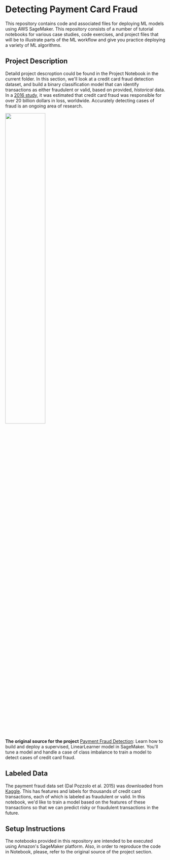 # Detecting Payment Card Fraud

This repository contains code and associated files for deploying ML models using AWS SageMaker. This repository consists of a number of tutorial notebooks for various case studies, code exercises, and project files that will be to illustrate parts of the ML workflow and give you practice deploying a variety of ML algorithms.

## Project Description

Detaild project descroption could be found in the Project Notebook in the current folder.
In this section, we'll look at a credit card fraud detection dataset, and build a binary classification model that can identify transactions as either fraudulent or valid, based on provided, *historical* data. In a [2016 study](https://nilsonreport.com/upload/content_promo/The_Nilson_Report_10-17-2016.pdf), it was estimated that credit card fraud was responsible for over 20 billion dollars in loss, worldwide. Accurately detecting cases of fraud is an ongoing area of research.

<img src=notebook_ims/fraud_detection.png width=50% />


**The original source for the project**
[Payment Fraud Detection](https://github.com/udacity/ML_SageMaker_Studies/tree/master/Payment_Fraud_Detection): Learn how to build and deploy a supervised, LinearLearner model in SageMaker. You'll tune a model and handle a case of class imbalance to train a model to detect cases of credit card fraud.

## Labeled Data

The payment fraud data set (Dal Pozzolo et al. 2015) was downloaded from [Kaggle](https://www.kaggle.com/mlg-ulb/creditcardfraud/data). This has features and labels for thousands of credit card transactions, each of which is labeled as fraudulent or valid. In this notebook, we'd like to train a model based on the features of these transactions so that we can predict risky or fraudulent transactions in the future.


## Setup Instructions

The notebooks provided in this repository are intended to be executed using Amazon's SageMaker platform. Also, in order to reproduce the code in Notebook, please, refer to the original source of the project section.
